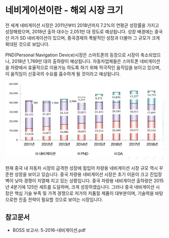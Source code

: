 # 네비게이션이란 - 해외 시장 크기


전 세계 네비게이션 시장은 2011년부터 2018년까지 7.2%의 연평균 성장률을 가지고 성장해왔으며, 2018년 출하 대수는 2,051만 대 정도로 예상됩니다. 성장 배경에는 중국산 저가 SD 네비게이션이 있으며, 중국경제의 폭발적인 성장과 더불어 그 규모가 크게 확대된 것으로 보입니다.

PND(Personal Navigation Device)시장은 스마트폰의 등장으로 시장이 축소되었으나, 2018년 1,769만 대의 출하량이 예상됩니다. 자동차업체들은 스마트폰 네비게이션을 차량에서 효율적으로 이용가능 하도록 하기 위해 적극적인 움직임을 보이고 있으며, 이 움직임이 신흥국의 수요를 흡수하게 될 것이라고 예상됩니다.

![ ](./images/네비게이션_Q12_1_1.PNG)

현재 중국 내 자동차 시장의 급격한 성장에 힘입어 차량용 네비게이션 시장 규모 역시 꾸준한 성장을 보이고 있습니다. 중국 차량용 네비게이션 시장은 초기 이윤이 크고 진입장벽이 낮아 경쟁이 치열해 지고 있는 상황입니다. 중국 차량용 네비게이션 출하량은 2015년 4분기에 125만 세트를 도달하며, 크게 성장하였습니다. 그러나 중국 네비게이션 시장은 핵심 기술 부족 및 가격 경쟁으로 저가의 저품질 제품이 대부분이며, 기술력을 바탕으로한 진출 전략이 필요할 것으로 보이는 시장입니다.

## 참고문서
- BOSS 보고사: 5-2016-네비게이션.pdf
